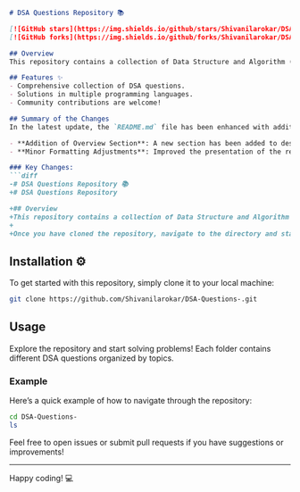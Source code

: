 ```markdown
# DSA Questions Repository 📚

[![GitHub stars](https://img.shields.io/github/stars/Shivanilarokar/DSA-Questions-?style=social)](https://github.com/Shivanilarokar/DSA-Questions-) 
[![GitHub forks](https://img.shields.io/github/forks/Shivanilarokar/DSA-Questions-?style=social)](https://github.com/Shivanilarokar/DSA-Questions-)

## Overview
This repository contains a collection of Data Structure and Algorithm (DSA) questions aimed at helping you prepare for technical interviews. Whether you're a beginner or an experienced developer, you'll find a variety of problems to practice and enhance your skills.

## Features ✨
- Comprehensive collection of DSA questions.
- Solutions in multiple programming languages.
- Community contributions are welcome!

## Summary of the Changes
In the latest update, the `README.md` file has been enhanced with additional information to provide a clearer overview of the repository's purpose and usage. Changes include:

- **Addition of Overview Section**: A new section has been added to describe the repository's purpose.
- **Minor Formatting Adjustments**: Improved the presentation of the repository title and sections.

### Key Changes:
```diff
-# DSA Questions Repository 📚
+# DSA Questions Repository

+## Overview
+This repository contains a collection of Data Structure and Algorithm (DSA) questions aimed at helping you prepare for technical interviews. Whether you're a beginner or an experienced developer, you'll find a variety of problems to practice and enhance your skills.
+
+Once you have cloned the repository, navigate to the directory and start exploring the DSA questions. You can run the solutions in your preferred programming environment.
```

## Installation ⚙️
To get started with this repository, simply clone it to your local machine:
```bash
git clone https://github.com/Shivanilarokar/DSA-Questions-.git
```

## Usage
Explore the repository and start solving problems! Each folder contains different DSA questions organized by topics.

### Example
Here’s a quick example of how to navigate through the repository:
```bash
cd DSA-Questions-
ls
```

Feel free to open issues or submit pull requests if you have suggestions or improvements!

---

Happy coding! 💻
```